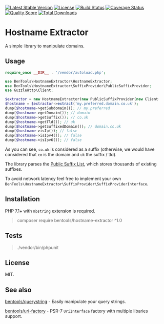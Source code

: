 [![Latest Stable Version](https://poser.pugx.org/bentools/hostname-extractor/v/stable)](https://packagist.org/packages/bentools/hostname-extractor)
[![License](https://poser.pugx.org/bentools/hostname-extractor/license)](https://packagist.org/packages/bentools/hostname-extractor)
[![Build Status](https://img.shields.io/travis/bpolaszek/hostname-extractor/master.svg?style=flat-square)](https://travis-ci.org/bpolaszek/hostname-extractor)
[![Coverage Status](https://coveralls.io/repos/github/bpolaszek/hostname-extractor/badge.svg?branch=master)](https://coveralls.io/github/bpolaszek/hostname-extractor?branch=master)
[![Quality Score](https://img.shields.io/scrutinizer/g/bpolaszek/hostname-extractor.svg?style=flat-square)](https://scrutinizer-ci.com/g/bpolaszek/hostname-extractor)
[![Total Downloads](https://poser.pugx.org/bentools/hostname-extractor/downloads)](https://packagist.org/packages/bentools/hostname-extractor)

# Hostname Extractor

A simple library to manipulate domains.

## Usage

```php
require_once __DIR__ . '/vendor/autoload.php';

use BenTools\HostnameExtractor\HostnameExtractor;
use BenTools\HostnameExtractor\SuffixProvider\PublicSuffixProvider;
use GuzzleHttp\Client;

$extractor = new HostnameExtractor(new PublicSuffixProvider(new Client()));
$hostname = $extractor->extract('my.preferred.domain.co.uk');
dump($hostname->getSubdomain()); // my.preferred
dump($hostname->getDomain()); // domain
dump($hostname->getSuffix()); // co.uk
dump($hostname->getTld()); // uk
dump($hostname->getSuffixedDomain()); // domain.co.uk
dump($hostname->isIp()); // false
dump($hostname->isIpv4()); // false
dump($hostname->isIpv6()); // false
```

As you can see, `co.uk` is considered as a suffix (otherwise, we would have considered that `co` is the domain and `uk` the suffix / tld).

The library parses the [Public Suffix List](https://publicsuffix.org/), which stores thousands of existing suffixes.

To avoid network latency feel free to implement your own `BenTools\HostnameExtractor\SuffixProvider\SuffixProviderInterface`.

## Installation

PHP 7.1+ with `mbstring` extension is required.

> composer require bentools/hostname-extractor ^1.0

## Tests

> ./vendor/bin/phpunit

## License

MIT.

## See also

[bentools/querystring](https://github.com/bpolaszek/querystring) - Easily manipulate your query strings.

[bentools/uri-factory](https://github.com/bpolaszek/uri-factory) - PSR-7 `UriInterface` factory with multiple libaries support.